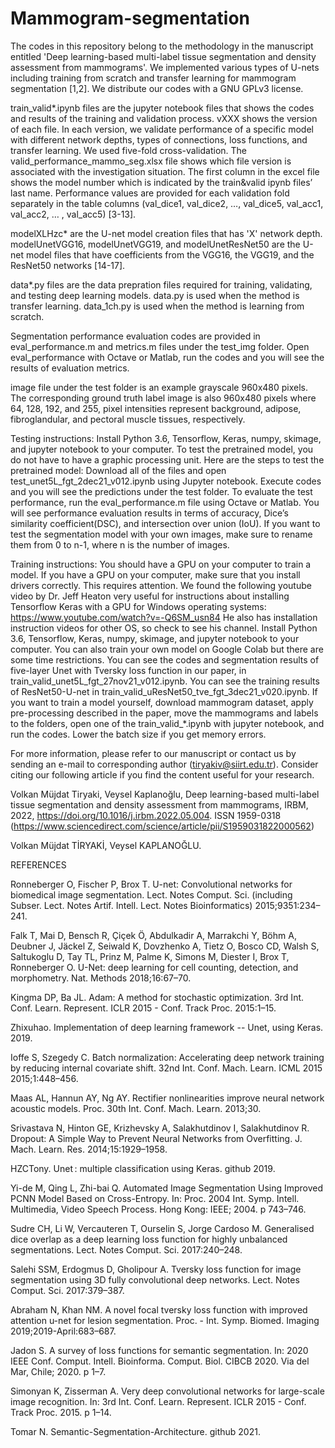 # Mammogram-segmentation

The codes in this repository belong to the methodology in the manuscript entitled 'Deep learning-based multi-label tissue segmentation and density assessment from mammograms'. We implemented various types of U-nets including training from scratch and transfer learning for mammogram segmentation [1,2]. We distribute our codes with a GNU GPLv3 license. 

train_valid*.ipynb files are the jupyter notebook files that shows the codes and results of the training and validation process. vXXX shows the version of each file. In each version, we validate performance of a specific model with different network depths, types of connections, loss functions, and transfer learning. We used five-fold cross-validation. The valid_performance_mammo_seg.xlsx file shows which file version is associated with the investigation situation. The first column in the excel file shows the model number which is indicated by the train&valid ipynb files’ last name. Performance values are provided for each validation fold separately in the table columns (val_dice1, val_dice2, …, val_dice5, val_acc1, val_acc2, … , val_acc5)  [3-13].

modelXLHzc* are the U-net model creation files that has 'X' network depth. modelUnetVGG16, modelUnetVGG19, and modelUnetResNet50 are the U-net model files that have coefficients from the VGG16, the VGG19, and the ResNet50 networks [14-17].

data*.py files are the data prepration files required for training, validating, and testing deep learning models. data.py is used when the method is transfer learning. data_1ch.py is used when the method is learning from scratch. 

Segmentation performance evaluation codes are provided in eval_performance.m and metrics.m files under the test_img folder. Open eval_performance with Octave or Matlab, run the codes and you will see the results of evaluation metrics.

image file under the test folder is an example grayscale 960x480 pixels. The corresponding ground truth label image is also 960x480 pixels where 64, 128, 192, and 255, pixel intensities represent background, adipose, fibroglandular, and pectoral muscle tissues, respectively.

Testing instructions:
Install Python 3.6, Tensorflow, Keras, numpy, skimage, and jupyter notebook to your computer. To test the pretrained model, you do not have to have a graphic processing unit. Here are the steps to test the pretrained model: Download all of the files and open test_unet5L_fgt_2dec21_v012.ipynb using Jupyter notebook. Execute codes and you will see the predictions under the test folder. To evaluate the test performance, run the eval_performance.m file using Octave or Matlab. You will see performance evaluation results in terms of accuracy, Dice’s similarity coefficient(DSC), and intersection over union (IoU). If you want to test the segmentation model with your own images, make sure to rename them from 0 to n-1, where n is the number of images.

Training instructions:
You should have a GPU on your computer to train a model. If you have a GPU on your computer, make sure that you install drivers correctly. This requires attention. We found the following youtube video by Dr. Jeff Heaton very useful for instructions about installing Tensorflow Keras with a GPU for Windows operating systems: https://www.youtube.com/watch?v=-Q6SM_usn84 He also has installation instruction videos for other OS, so check to see his channel. Install Python 3.6, Tensorflow, Keras, numpy, skimage, and jupyter notebook to your computer. You can also train your own model on Google Colab but there are some time restrictions. You can see the codes and segmentation results of five-layer Unet with Tversky loss function in our paper, in train_valid_unet5L_fgt_27nov21_v012.ipynb. You can see the training results of ResNet50-U-net in train_valid_uResNet50_tve_fgt_3dec21_v020.ipynb. If you want to train a model yourself, download mammogram dataset, apply pre-processing described in the paper, move the mammograms and labels to the folders, open one of the train_valid_*.ipynb with jupyter notebook, and run the codes. Lower the batch size if you get memory errors.

For more information, please refer to our manuscript or contact us by sending an e-mail to corresponding author (tiryakiv@siirt.edu.tr). Consider citing our following article if you find the content useful for your research. 

Volkan Müjdat Tiryaki, Veysel Kaplanoğlu, Deep learning-based multi-label tissue segmentation and density assessment from mammograms, IRBM, 2022, https://doi.org/10.1016/j.irbm.2022.05.004. ISSN 1959-0318 (https://www.sciencedirect.com/science/article/pii/S1959031822000562) 

Volkan Müjdat TİRYAKİ, Veysel KAPLANOĞLU.

REFERENCES

Ronneberger O, Fischer P, Brox T. U-net: Convolutional networks for biomedical image segmentation. Lect. Notes Comput. Sci. (including Subser. Lect. Notes Artif. Intell. Lect. Notes Bioinformatics) 2015;9351:234–241.

Falk T, Mai D, Bensch R, Çiçek Ö, Abdulkadir A, Marrakchi Y, Böhm A, Deubner J, Jäckel Z, Seiwald K, Dovzhenko A, Tietz O, Bosco CD, Walsh S, Saltukoglu D, Tay TL, Prinz M, Palme K, Simons M, Diester I, Brox T, Ronneberger O. U-Net: deep learning for cell counting, detection, and morphometry. Nat. Methods 2018;16:67–70.

Kingma DP, Ba JL. Adam: A method for stochastic optimization. 3rd Int. Conf. Learn. Represent. ICLR 2015 - Conf. Track Proc. 2015:1–15.

Zhixuhao. Implementation of deep learning framework -- Unet, using Keras. 2019.

Ioffe S, Szegedy C. Batch normalization: Accelerating deep network training by reducing internal covariate shift. 32nd Int. Conf. Mach. Learn. ICML 2015 2015;1:448–456.

Maas AL, Hannun AY, Ng AY. Rectifier nonlinearities improve neural network acoustic models. Proc. 30th Int. Conf. Mach. Learn. 2013;30.

Srivastava N, Hinton GE, Krizhevsky A, Salakhutdinov I, Salakhutdinov R. Dropout: A Simple Way to Prevent Neural Networks from Overfitting. J. Mach. Learn. Res. 2014;15:1929–1958.

HZCTony. Unet : multiple classification using Keras. github 2019.

Yi-de M, Qing L, Zhi-bai Q. Automated Image Segmentation Using Improved PCNN Model Based on Cross-Entropy. In: Proc. 2004 Int. Symp. Intell. Multimedia, Video Speech Process. Hong Kong: IEEE; 2004. p 743–746.

Sudre CH, Li W, Vercauteren T, Ourselin S, Jorge Cardoso M. Generalised dice overlap as a deep learning loss function for highly unbalanced segmentations. Lect. Notes Comput. Sci. 2017:240–248.

Salehi SSM, Erdogmus D, Gholipour A. Tversky loss function for image segmentation using 3D fully convolutional deep networks. Lect. Notes Comput. Sci. 2017:379–387.

Abraham N, Khan NM. A novel focal tversky loss function with improved attention u-net for lesion segmentation. Proc. - Int. Symp. Biomed. Imaging 2019;2019-April:683–687.

Jadon S. A survey of loss functions for semantic segmentation. In: 2020 IEEE Conf. Comput. Intell. Bioinforma. Comput. Biol. CIBCB 2020. Via del Mar, Chile; 2020. p 1–7.

Simonyan K, Zisserman A. Very deep convolutional networks for large-scale image recognition. In: 3rd Int. Conf. Learn. Represent. ICLR 2015 - Conf. Track Proc. 2015. p 1–14.

Tomar N. Semantic-Segmentation-Architecture. github 2021.


